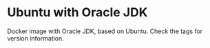 Ubuntu with Oracle JDK
========================

Docker image with Oracle JDK, based on Ubuntu. Check the tags for version information.
